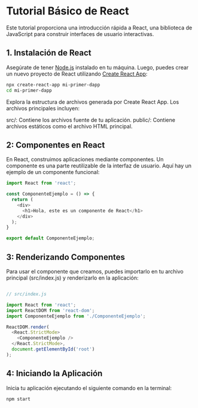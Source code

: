 # Tutorial Básico de React

Este tutorial proporciona una introducción rápida a React, una biblioteca de JavaScript para construir interfaces de usuario interactivas. 

## 1. Instalación de React

Asegúrate de tener [Node.js](https://nodejs.org/) instalado en tu máquina. Luego, puedes crear un nuevo proyecto de React utilizando [Create React App](https://create-react-app.dev/):

```bash
npx create-react-app mi-primer-dapp
cd mi-primer-dapp

```

Explora la estructura de archivos generada por Create React App. Los archivos principales incluyen:

src/: Contiene los archivos fuente de tu aplicación.
public/: Contiene archivos estáticos como el archivo HTML principal.



## 2: Componentes en React

En React, construimos aplicaciones mediante componentes. Un componente es una parte reutilizable de la interfaz de usuario. Aquí hay un ejemplo de un componente funcional:

```javascript
import React from 'react';

const ComponenteEjemplo = () => {
  return (
    <div>
      <h1>Hola, este es un componente de React</h1>
    </div>
  );
}

export default ComponenteEjemplo;

```


## 3:  Renderizando Componentes


Para usar el componente que creamos, puedes importarlo en tu archivo principal (src/index.js) y renderizarlo en la aplicación:


```javascript

// src/index.js

import React from 'react';
import ReactDOM from 'react-dom';
import ComponenteEjemplo from './ComponenteEjemplo';

ReactDOM.render(
  <React.StrictMode>
    <ComponenteEjemplo />
  </React.StrictMode>,
  document.getElementById('root')
);

```


## 4: Iniciando la Aplicación

Inicia tu aplicación ejecutando el siguiente comando en la terminal:

```bash
npm start
```
